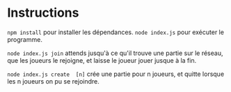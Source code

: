 Instructions
===============

`npm install` pour installer les dépendances.
`node index.js` pour exécuter le programme.

`node index.js join` attends jusqu'à ce qu'il trouve une partie sur le
réseau, que les joueurs le rejoigne,  et laisse le joueur jouer jusque
à la fin.

`node index.js create  [n]` crée une partie pour n  joueurs, et quitte
lorsque les n joueurs on pu se rejoindre.
